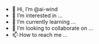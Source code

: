 - 👋 Hi, I’m @ai-wind
- 👀 I’m interested in ...
- 🌱 I’m currently learning ...
- 💞️ I’m looking to collaborate on ...
- 📫 How to reach me ...

<!---
ai-wind/ai-wind is a ✨ special ✨ repository because its `README.md` (this file) appears on your GitHub profile.
You can click the Preview link to take a look at your changes.
--->
